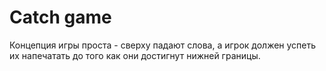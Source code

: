 # Catch game

Концепция игры проста - сверху падают слова, а игрок должен успеть их напечатать до того как они достигнут нижней границы.
